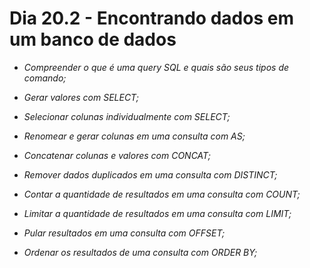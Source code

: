 # Dia 20.2 - Encontrando dados em um banco de dados

* _Compreender o que é uma query SQL e quais são seus tipos de comando;_

* _Gerar valores com SELECT;_

* _Selecionar colunas individualmente com SELECT;_

* _Renomear e gerar colunas em uma consulta com AS;_

* _Concatenar colunas e valores com CONCAT;_

* _Remover dados duplicados em uma consulta com DISTINCT;_

* _Contar a quantidade de resultados em uma consulta com COUNT;_

* _Limitar a quantidade de resultados em uma consulta com LIMIT;_

* _Pular resultados em uma consulta com OFFSET;_

* _Ordenar os resultados de uma consulta com ORDER BY;_
